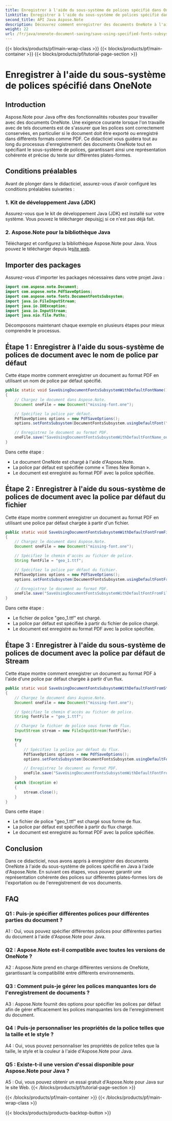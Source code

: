 ```yaml
---
title: Enregistrer à l'aide du sous-système de polices spécifié dans OneNote
linktitle: Enregistrer à l'aide du sous-système de polices spécifié dans OneNote
second_title: API Java Aspose.Note
description: Découvrez comment enregistrer des documents OneNote à l'aide du sous-système de polices spécifié en Java avec Aspose.Note. Garantissez sans effort une représentation cohérente des polices sur toutes les plateformes.
weight: 22
url: /fr/java/onenote-document-saving/save-using-specified-fonts-subsystem/
---
```


{{< blocks/products/pf/main-wrap-class >}}
{{< blocks/products/pf/main-container >}}
{{< blocks/products/pf/tutorial-page-section >}}

# Enregistrer à l'aide du sous-système de polices spécifié dans OneNote

## Introduction

Aspose.Note pour Java offre des fonctionnalités robustes pour travailler avec des documents OneNote. Une exigence courante lorsque l'on travaille avec de tels documents est de s'assurer que les polices sont correctement conservées, en particulier si le document doit être exporté ou enregistré dans différents formats comme PDF. Ce didacticiel vous guidera tout au long du processus d'enregistrement des documents OneNote tout en spécifiant le sous-système de polices, garantissant ainsi une représentation cohérente et précise du texte sur différentes plates-formes.

## Conditions préalables

Avant de plonger dans le didacticiel, assurez-vous d'avoir configuré les conditions préalables suivantes :

### 1. Kit de développement Java (JDK)

 Assurez-vous que le kit de développement Java (JDK) est installé sur votre système. Vous pouvez le télécharger depuis[ici](https://www.oracle.com/java/technologies/javase-jdk15-downloads.html) si ce n'est pas déjà fait.

### 2. Aspose.Note pour la bibliothèque Java

 Téléchargez et configurez la bibliothèque Aspose.Note pour Java. Vous pouvez le télécharger depuis le[site web](https://releases.aspose.com/note/java/).

## Importer des packages

Assurez-vous d'importer les packages nécessaires dans votre projet Java :

```java
import com.aspose.note.Document;
import com.aspose.note.PdfSaveOptions;
import com.aspose.note.fonts.DocumentFontsSubsystem;
import java.io.FileInputStream;
import java.io.IOException;
import java.io.InputStream;
import java.nio.file.Paths;
```

Décomposons maintenant chaque exemple en plusieurs étapes pour mieux comprendre le processus.

## Étape 1 : Enregistrer à l'aide du sous-système de polices de document avec le nom de police par défaut

Cette étape montre comment enregistrer un document au format PDF en utilisant un nom de police par défaut spécifié.

```java
public static void SaveUsingDocumentFontsSubsystemWithDefaultFontName() throws IOException
{
    // Chargez le document dans Aspose.Note.
    Document oneFile = new Document("missing-font.one");

    // Spécifiez la police par défaut.
    PdfSaveOptions options = new PdfSaveOptions();
    options.setFontsSubsystem(DocumentFontsSubsystem.usingDefaultFont("Times New Roman"));

    // Enregistrez le document au format PDF.
    oneFile.save("SaveUsingDocumentFontsSubsystemWithDefaultFontName_out.pdf", options);
}
```

Dans cette étape :
- Le document OneNote est chargé à l'aide d'Aspose.Note.
- La police par défaut est spécifiée comme « Times New Roman ».
- Le document est enregistré au format PDF avec la police spécifiée.

## Étape 2 : Enregistrer à l'aide du sous-système de polices de document avec la police par défaut du fichier

Cette étape montre comment enregistrer un document au format PDF en utilisant une police par défaut chargée à partir d'un fichier.

```java
public static void SaveUsingDocumentFontsSubsystemWithDefaultFontFromFile() throws IOException
{
    // Chargez le document dans Aspose.Note.
    Document oneFile = new Document("missing-font.one");

    // Spécifiez le chemin d'accès au fichier de police.
    String fontFile = "geo_1.ttf";

    // Spécifiez la police par défaut du fichier.
    PdfSaveOptions options = new PdfSaveOptions();
    options.setFontsSubsystem(DocumentFontsSubsystem.usingDefaultFontFromFile(fontFile));

    // Enregistrez le document au format PDF.
    oneFile.save("SaveUsingDocumentFontsSubsystemWithDefaultFontFromFile_out.pdf", options);
}
```

Dans cette étape :
- Le fichier de police "geo_1.ttf" est chargé.
- La police par défaut est spécifiée à partir du fichier de police chargé.
- Le document est enregistré au format PDF avec la police spécifiée.

## Étape 3 : Enregistrer à l'aide du sous-système de polices de document avec la police par défaut de Stream

Cette étape montre comment enregistrer un document au format PDF à l'aide d'une police par défaut chargée à partir d'un flux.

```java
public static void SaveUsingDocumentFontsSubsystemWithDefaultFontFromStream() throws IOException
{
    // Chargez le document dans Aspose.Note.
    Document oneFile = new Document("missing-font.one");

    // Spécifiez le chemin d'accès au fichier de police.
    String fontFile = "geo_1.ttf";

    // Chargez le fichier de police sous forme de flux.
    InputStream stream = new FileInputStream(fontFile);

    try
    {
        // Spécifiez la police par défaut du flux.
        PdfSaveOptions options = new PdfSaveOptions();
        options.setFontsSubsystem(DocumentFontsSubsystem.usingDefaultFontFromStream(stream));

        // Enregistrez le document au format PDF.
        oneFile.save("SaveUsingDocumentFontsSubsystemWithDefaultFontFromStream_out.pdf", options);
    }
    catch (Exception e)
    {
        stream.close();
    }
}
```

Dans cette étape :
- Le fichier de police "geo_1.ttf" est chargé sous forme de flux.
- La police par défaut est spécifiée à partir du flux chargé.
- Le document est enregistré au format PDF avec la police spécifiée.

## Conclusion

Dans ce didacticiel, nous avons appris à enregistrer des documents OneNote à l'aide du sous-système de polices spécifié en Java à l'aide d'Aspose.Note. En suivant ces étapes, vous pouvez garantir une représentation cohérente des polices sur différentes plates-formes lors de l'exportation ou de l'enregistrement de vos documents.

## FAQ

### Q1 : Puis-je spécifier différentes polices pour différentes parties du document ?

A1 : Oui, vous pouvez spécifier différentes polices pour différentes parties du document à l'aide d'Aspose.Note pour Java.

### Q2 : Aspose.Note est-il compatible avec toutes les versions de OneNote ?

A2 : Aspose.Note prend en charge différentes versions de OneNote, garantissant la compatibilité entre différents environnements.

### Q3 : Comment puis-je gérer les polices manquantes lors de l'enregistrement de documents ?

A3 : Aspose.Note fournit des options pour spécifier les polices par défaut afin de gérer efficacement les polices manquantes lors de l'enregistrement du document.

### Q4 : Puis-je personnaliser les propriétés de la police telles que la taille et le style ?

A4 : Oui, vous pouvez personnaliser les propriétés de police telles que la taille, le style et la couleur à l'aide d'Aspose.Note pour Java.

### Q5 : Existe-t-il une version d'essai disponible pour Aspose.Note pour Java ?

A5 : Oui, vous pouvez obtenir un essai gratuit d'Aspose.Note pour Java sur le site Web.
{{< /blocks/products/pf/tutorial-page-section >}}

{{< /blocks/products/pf/main-container >}}
{{< /blocks/products/pf/main-wrap-class >}}

{{< blocks/products/products-backtop-button >}}
